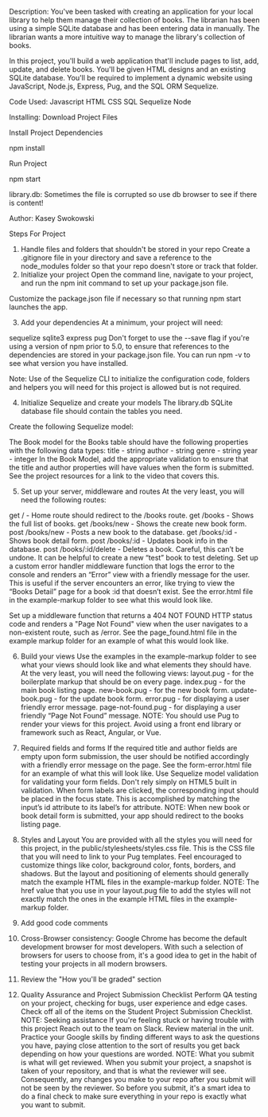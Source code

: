 Description:
  You've been tasked with creating an application for your local library to help them manage their collection of books. The librarian has been using a simple SQLite database and has been entering data in manually. The librarian wants a more intuitive way to manage the library's collection of books.

In this project, you'll build a web application that'll include pages to list, add, update, and delete books. You'll be given HTML designs and an existing SQLite database. You'll be required to implement a dynamic website using JavaScript, Node.js, Express, Pug, and the SQL ORM Sequelize.

Code Used: Javascript
HTML
CSS
SQL
Sequelize
Node


Installing: 
Download Project Files

Install Project Dependencies

npm install

Run Project

npm start

library.db:
Sometimes the file is corrupted so use db browser to see if there is content!

Author: Kasey Swokowski

Steps For Project
1. Handle files and folders that shouldn't be stored in your repo
Create a .gitignore file in your directory and save a reference to the node_modules folder so that your repo doesn't store or track that folder.
2. Initialize your project
Open the command line, navigate to your project, and run the npm init command to set up your package.json file.

Customize the package.json file if necessary so that running npm start launches the app.

3. Add your dependencies
At a minimum, your project will need:

sequelize
sqlite3
express
pug
Don't forget to use the --save flag if you're using a version of npm prior to 5.0, to ensure that references to the dependencies are stored in your package.json file. You can run npm -v to see what version you have installed.

Note: Use of the Sequelize CLI to initialize the configuration code, folders and helpers you will need for this project is allowed but is not required.

4. Initialize Sequelize and create your models
The library.db SQLite database file should contain the tables you need.

Create the following Sequelize model:

The Book model for the Books table should have the following properties with the following data types:
title - string
author - string
genre - string
year - integer
In the Book Model, add the appropriate validation to ensure that the title and author properties will have values when the form is submitted. See the project resources for a link to the video that covers this.

5. Set up your server, middleware and routes
At the very least, you will need the following routes:

get / - Home route should redirect to the /books route.
get /books - Shows the full list of books.
get /books/new - Shows the create new book form.
post /books/new - Posts a new book to the database.
get /books/:id - Shows book detail form.
post /books/:id - Updates book info in the database.
post /books/:id/delete - Deletes a book. Careful, this can’t be undone. It can be helpful to create a new “test” book to test deleting.
Set up a custom error handler middleware function that logs the error to the console and renders an “Error” view with a friendly message for the user. This is useful if the server encounters an error, like trying to view the “Books Detail” page for a book :id that doesn’t exist. See the error.html file in the example-markup folder to see what this would look like.

Set up a middleware function that returns a 404 NOT FOUND HTTP status code and renders a "Page Not Found" view when the user navigates to a non-existent route, such as /error. See the page_found.html file in the example markup folder for an example of what this would look like.

6. Build your views
Use the examples in the example-markup folder to see what your views should look like and what elements they should have. At the very least, you will need the following views:
layout.pug - for the boilerplate markup that should be on every page.
index.pug - for the main book listing page.
new-book.pug - for the new book form.
update-book.pug - for the update book form.
error.pug - for displaying a user friendly error message.
page-not-found.pug - for displaying a user friendly “Page Not Found” message.
NOTE: You should use Pug to render your views for this project. Avoid using a front end library or framework such as React, Angular, or Vue.
7. Required fields and forms
If the required title and author fields are empty upon form submission, the user should be notified accordingly with a friendly error message on the page. See the form-error.html file for an example of what this will look like.
Use Sequelize model validation for validating your form fields. Don't rely simply on HTML5 built in validation.
When form labels are clicked, the corresponding input should be placed in the focus state. This is accomplished by matching the input’s id attribute to its label’s for attribute.
NOTE: When new book or book detail form is submitted, your app should redirect to the books listing page.

8. Styles and Layout
You are provided with all the styles you will need for this project, in the public/stylesheets/styles.css file. This is the CSS file that you will need to link to your Pug templates.
Feel encouraged to customize things like color, background color, fonts, borders, and shadows. But the layout and positioning of elements should generally match the example HTML files in the example-markup folder.
NOTE: The href value that you use in your layout.pug file to add the styles will not exactly match the ones in the example HTML files in the example-markup folder.

9. Add good code comments
10. Cross-Browser consistency:
Google Chrome has become the default development browser for most developers. With such a selection of browsers for users to choose from, it's a good idea to get in the habit of testing your projects in all modern browsers.
11. Review the "How you'll be graded" section
12. Quality Assurance and Project Submission Checklist
Perform QA testing on your project, checking for bugs, user experience and edge cases.
Check off all of the items on the Student Project Submission Checklist.
NOTE: Seeking assistance
If you're feeling stuck or having trouble with this project
Reach out to the team on Slack.
Review material in the unit.
Practice your Google skills by finding different ways to ask the questions you have, paying close attention to the sort of results you get back depending on how your questions are worded.
NOTE: What you submit is what will get reviewed.
When you submit your project, a snapshot is taken of your repository, and that is what the reviewer will see. Consequently, any changes you make to your repo after you submit will not be seen by the reviewer. So before you submit, it's a smart idea to do a final check to make sure everything in your repo is exactly what you want to submit.

